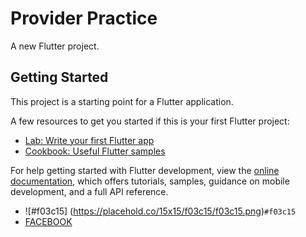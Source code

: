 # Provider Practice

A new Flutter project.

## Getting Started

This project is a starting point for a Flutter application.

A few resources to get you started if this is your first Flutter project:

- [Lab: Write your first Flutter app](https://docs.flutter.dev/get-started/codelab)
- [Cookbook: Useful Flutter samples](https://docs.flutter.dev/cookbook)

For help getting started with Flutter development, view the
[online documentation](https://docs.flutter.dev/), which offers tutorials,
samples, guidance on mobile development, and a full API reference.


- ![#f03c15] (https://placehold.co/15x15/f03c15/f03c15.png)`#f03c15`
 - [FACEBOOK](https://www.facebook.com/itz.baid)




